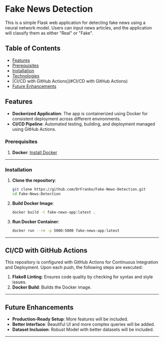 # Fake News Detection

This is a simple Flask web application for detecting fake news using a neural network model. Users can input news articles, and the application will classify them as either "Real" or "Fake".

## Table of Contents

- [Features](#features)
- [Prerequisites](#prerequisites)
- [Installation](#installation)
- [Technologies](#technologies)
- [CI/CD with GitHub Actions](#CI/CD with GitHub Actions)
- [Future Enhancements](#FutureEnhancements)

## Features

- **Dockerized Application**: The app is containerized using Docker for consistent deployment across different environments.
- **CI/CD Pipeline**: Automated testing, building, and deployment managed using GitHub Actions.

### Prerequisites

1. **Docker**: [Install Docker](https://docs.docker.com/get-docker/)

---

### Installation

1. **Clone the repository**:
    ```bash
    git clone https://github.com/DrFranko/Fake-News-Detection.git
    cd Fake-News-Detection
    ```

2. **Build Docker Image**:
    ```bash
    docker build -t fake-news-app:latest .
    ```

3. **Run Docker Container**:
    ```bash
    docker run --rm -p 5000:5000 fake-news-app:latest
    ```

---

## CI/CD with GitHub Actions

This repository is configured with GitHub Actions for Continuous Integration and Deployment. Upon each push, the following steps are executed:

1. **Flake8 Linting**: Ensures code quality by checking for syntax and style issues.
2. **Docker Build**: Builds the Docker image.

---

## Future Enhancements

- **Production-Ready Setup**: More features will be included.
- **Better Interface**: Beautiful UI and more complex queries will be added.
- **Dataset Inclusion**: Robust Model with better datasets will be included.

---
